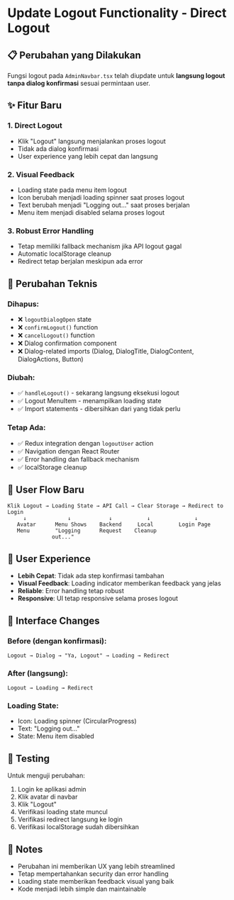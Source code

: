 # Update Logout Functionality - Direct Logout

## 📋 Perubahan yang Dilakukan

Fungsi logout pada `AdminNavbar.tsx` telah diupdate untuk **langsung logout tanpa dialog konfirmasi** sesuai permintaan user.

## ✨ Fitur Baru

### 1. **Direct Logout**
- Klik "Logout" langsung menjalankan proses logout
- Tidak ada dialog konfirmasi
- User experience yang lebih cepat dan langsung

### 2. **Visual Feedback**
- Loading state pada menu item logout
- Icon berubah menjadi loading spinner saat proses logout
- Text berubah menjadi "Logging out..." saat proses berjalan
- Menu item menjadi disabled selama proses logout

### 3. **Robust Error Handling**
- Tetap memiliki fallback mechanism jika API logout gagal
- Automatic localStorage cleanup
- Redirect tetap berjalan meskipun ada error

## 🔧 Perubahan Teknis

### Dihapus:
- ❌ `logoutDialogOpen` state
- ❌ `confirmLogout()` function
- ❌ `cancelLogout()` function  
- ❌ Dialog confirmation component
- ❌ Dialog-related imports (Dialog, DialogTitle, DialogContent, DialogActions, Button)

### Diubah:
- ✅ `handleLogout()` - sekarang langsung eksekusi logout
- ✅ Logout MenuItem - menampilkan loading state
- ✅ Import statements - dibersihkan dari yang tidak perlu

### Tetap Ada:
- ✅ Redux integration dengan `logoutUser` action
- ✅ Navigation dengan React Router
- ✅ Error handling dan fallback mechanism
- ✅ localStorage cleanup

## 🚀 User Flow Baru

```
Klik Logout → Loading State → API Call → Clear Storage → Redirect to Login
     ↓             ↓            ↓           ↓              ↓
   Avatar      Menu Shows    Backend     Local        Login Page
   Menu        "Logging      Request    Cleanup       
              out..."
```

## 🎯 User Experience

- **Lebih Cepat**: Tidak ada step konfirmasi tambahan
- **Visual Feedback**: Loading indicator memberikan feedback yang jelas
- **Reliable**: Error handling tetap robust
- **Responsive**: UI tetap responsive selama proses logout

## 📱 Interface Changes

### Before (dengan konfirmasi):
```
Logout → Dialog → "Ya, Logout" → Loading → Redirect
```

### After (langsung):
```
Logout → Loading → Redirect
```

### Loading State:
- Icon: Loading spinner (CircularProgress)
- Text: "Logging out..."
- State: Menu item disabled

## 🧪 Testing

Untuk menguji perubahan:

1. Login ke aplikasi admin
2. Klik avatar di navbar
3. Klik "Logout" 
4. Verifikasi loading state muncul
5. Verifikasi redirect langsung ke login
6. Verifikasi localStorage sudah dibersihkan

## 📝 Notes

- Perubahan ini memberikan UX yang lebih streamlined
- Tetap mempertahankan security dan error handling
- Loading state memberikan feedback visual yang baik
- Kode menjadi lebih simple dan maintainable
